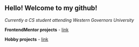 ## Hello! Welcome to my github!

_Currently a CS student attending Western Governors University_

**FrontendMentor projects** - [link](https://www.frontendmentor.io/profile/riboney)

**Hobby projects** - [link](https://github.com/riboney-hobby)
